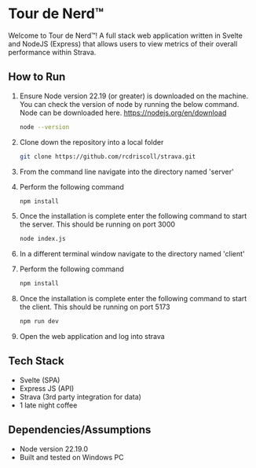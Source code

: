 # Tour de Nerd™
Welcome to Tour de Nerd™! A full stack web application written in Svelte and NodeJS (Express) that allows users to view metrics of their overall performance within Strava.

## How to Run
1. Ensure Node version 22.19 (or greater) is downloaded on the machine. You can check the version of node by running the below command. Node can be downloaded here. https://nodejs.org/en/download
   ```bash
   node --version
   ```
    
2. Clone down the repository into a local folder
   ```bash
   git clone https://github.com/rcdriscoll/strava.git
   ```
3. From the command line navigate into the directory named 'server'
4. Perform the following command
   ```bash
   npm install
   ```
5. Once the installation is complete enter the following command to start the server. This should be running on port 3000
    ```bash
    node index.js
    ```
6. In a different terminal window navigate to the directory named 'client'
7. Perform the following command
   ```bash
   npm install
   ```
8. Once the installation is complete enter the following command to start the client. This should be running on port 5173
   ```bash
   npm run dev
   ```
9. Open the web application and log into strava
    
## Tech Stack
- Svelte (SPA)
- Express JS (API)
- Strava (3rd party integration for data)
- 1 late night coffee
  
## Dependencies/Assumptions
- Node version 22.19.0
- Built and tested on Windows PC
